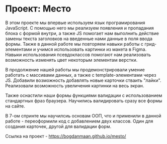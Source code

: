 # Проект: Место

В этом проекте мы впервые используем язык програмирования JavaScript.
С помощью него мы реализуем появления и пропадания блока с формой внутри, а также JS помогает нам выполнить действие замены текста заголовков на введенные нами данные в поля ввода формы.
Также в данной работе мы повторяем навыки работы с грид-элементами и учимся использовать картинки из макета в Figma.
Навыки использования псевдоклассов помогают нам реализовать возможность изменять цвет некоторым элементам верстки.

В продолжение нашей работы мы продемонстрировали умение работать с массивами данных, а также с template-элементами через JS. Добавили возможность добавлять новые карточки стваить "лайки". Реализовали возможность увеличения картинки на весь экран.

Также оснастили наши формы функциями валидации с использованием стандартных фраз браузера. Научились валидировать сразу все формы на сайте. 

В 7-ом спринте мы научилсиь основам ООП, что и применили в данной работе - переоформили код с добавлением двух классов. Один для создания карточек, другой для валидации форм.

Cсылка на проект - https://bogdanmaan.github.io/mesto/
